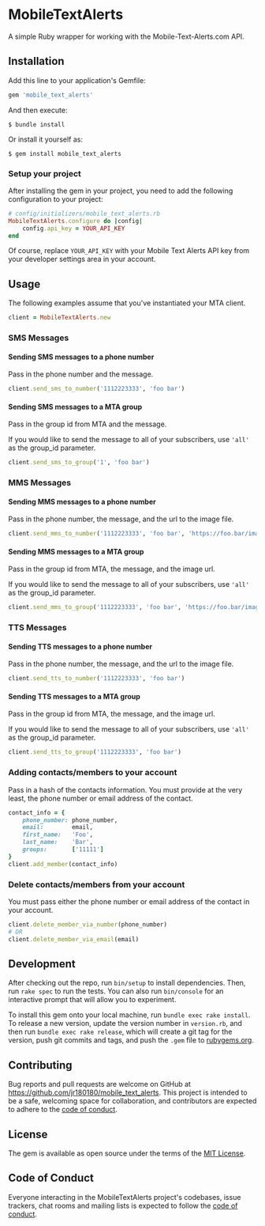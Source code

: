 # MobileTextAlerts

A simple Ruby wrapper for working with the Mobile-Text-Alerts.com API.

## Installation

Add this line to your application's Gemfile:

```ruby
gem 'mobile_text_alerts'
```

And then execute:

    $ bundle install

Or install it yourself as:

    $ gem install mobile_text_alerts
    
### Setup your project

After installing the gem in your project, you need to add the following configuration to your project:

```ruby
# config/initializers/mobile_text_alerts.rb
MobileTextAlerts.configure do |config|
    config.api_key = YOUR_API_KEY
end
```

Of course, replace `YOUR_API_KEY` with your Mobile Text Alerts API key from your developer settings area in your account.

## Usage

The following examples assume that you've instantiated your MTA client.

```ruby
client = MobileTextAlerts.new
```

### SMS Messages

#### Sending SMS messages to a phone number

Pass in the phone number and the message.

```ruby
client.send_sms_to_number('1112223333', 'foo bar')
```

#### Sending SMS messages to a MTA group

Pass in the group id from MTA and the message.

If you would like to send the message to all of your subscribers, use `'all'` as the group_id parameter.

```ruby
client.send_sms_to_group('1', 'foo bar')
```

### MMS Messages

#### Sending MMS messages to a phone number

Pass in the phone number, the message, and the url to the image file.

```ruby
client.send_mms_to_number('1112223333', 'foo bar', 'https://foo.bar/image.png')
```

#### Sending MMS messages to a MTA group

Pass in the group id from MTA, the message, and the image url.

If you would like to send the message to all of your subscribers, use `'all'` as the group_id parameter.

```ruby
client.send_mms_to_group('1112223333', 'foo bar', 'https://foo.bar/image.png')
```

### TTS Messages

#### Sending TTS messages to a phone number

Pass in the phone number, the message, and the url to the image file.

```ruby
client.send_tts_to_number('1112223333', 'foo bar')
```

#### Sending TTS messages to a MTA group

Pass in the group id from MTA, the message, and the image url.

If you would like to send the message to all of your subscribers, use `'all'` as the group_id parameter.

```ruby
client.send_tts_to_group('1112223333', 'foo bar')
```

### Adding contacts/members to your account

Pass in a hash of the contacts information. You must provide at the very least, the phone number or email address of the contact.

```ruby
contact_info = {
    phone_number: phone_number,
    email:        email,
    first_name:   'Foo',
    last_name:    'Bar',
    groups:       ['11111']
}
client.add_member(contact_info)
```

### Delete contacts/members from your account

You must pass either the phone number or email address of the contact in your account.

```ruby
client.delete_member_via_number(phone_number)
# OR
client.delete_member_via_email(email)
```

## Development

After checking out the repo, run `bin/setup` to install dependencies. Then, run `rake spec` to run the tests. You can also run `bin/console` for an interactive prompt that will allow you to experiment.

To install this gem onto your local machine, run `bundle exec rake install`. To release a new version, update the version number in `version.rb`, and then run `bundle exec rake release`, which will create a git tag for the version, push git commits and tags, and push the `.gem` file to [rubygems.org](https://rubygems.org).

## Contributing

Bug reports and pull requests are welcome on GitHub at https://github.com/jr180180/mobile_text_alerts. This project is intended to be a safe, welcoming space for collaboration, and contributors are expected to adhere to the [code of conduct](https://github.com/jr180180/mobile_text_alerts/blob/master/CODE_OF_CONDUCT.md).

## License

The gem is available as open source under the terms of the [MIT License](https://opensource.org/licenses/MIT).

## Code of Conduct

Everyone interacting in the MobileTextAlerts project's codebases, issue trackers, chat rooms and mailing lists is expected to follow the [code of conduct](https://github.com/jr180180/mobile_text_alerts/blob/master/CODE_OF_CONDUCT.md).

